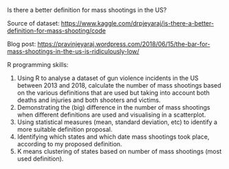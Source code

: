 Is there a better definition for mass shootings in the US?

Source of dataset:
https://www.kaggle.com/drpjeyaraj/is-there-a-better-definition-for-mass-shooting/code

Blog post:
https://pravinjeyaraj.wordpress.com/2018/06/15/the-bar-for-mass-shootings-in-the-us-is-ridiculously-low/

R programming skills:
1. Using R to analyse a dataset of gun violence incidents in the US between 2013 and 2018, calculate the number of mass shootings based on the various definitions that are used but taking into account both deaths and injuries and both shooters and victims.
2. Demonstrating the (big) difference in the number of mass shootings when different definitions are used and visualising in a scatterplot.
3. Using statistical measures (mean, standard deviation, etc) to identify a more suitable definition proposal.
4. Identifying which states and which date mass shootings took place, according to my proposed definition.
5. K means clustering of states based on number of mass shootings (most used definition).
